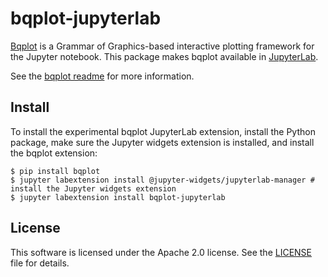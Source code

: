 bqplot-jupyterlab
=================

[Bqplot](https://github.com/bloomberg/bqplot) is a Grammar of Graphics-based
interactive plotting framework for the Jupyter notebook. This package makes
bqplot available in [JupyterLab](https://github.com/jupyterlab/jupyterlab/).

See the [bqplot
readme](https://github.com/bloomberg/bqplot/blob/master/README.md) for more
information.

Install
-------
To install the experimental bqplot JupyterLab extension, install the Python package, make sure the Jupyter widgets extension is installed, and install the bqplot extension:

```
$ pip install bqplot
$ jupyter labextension install @jupyter-widgets/jupyterlab-manager # install the Jupyter widgets extension
$ jupyter labextension install bqplot-jupyterlab
```


License
-------

This software is licensed under the Apache 2.0 license. See the
[LICENSE](LICENSE) file for details.
